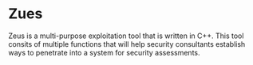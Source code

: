 # Zues
Zeus is a multi-purpose exploitation tool that is written in C++. This tool consits of multiple functions that will help security consultants establish ways to penetrate into a system for security assessments.
